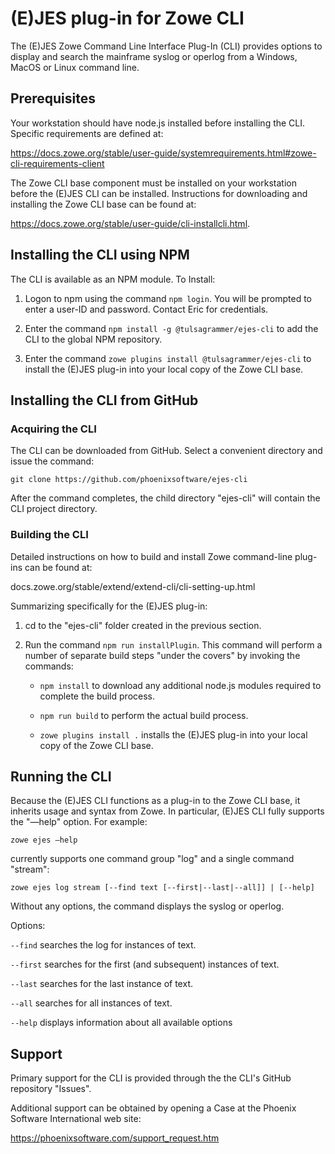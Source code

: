 # (E)JES plug-in for Zowe CLI

The (E)JES Zowe Command Line Interface Plug-In (CLI) provides options to display and search the mainframe syslog or operlog from a Windows, MacOS or Linux command line.

## Prerequisites

Your workstation should have node.js installed before installing the CLI. Specific requirements are defined at:

https://docs.zowe.org/stable/user-guide/systemrequirements.html#zowe-cli-requirements-client

The Zowe CLI base component must be installed on your workstation before the (E)JES CLI can be installed. Instructions for downloading and installing the Zowe CLI base can be found at:

https://docs.zowe.org/stable/user-guide/cli-installcli.html.

## Installing the CLI using NPM

The CLI is available as an NPM module. To Install:

1. Logon to npm using the command `npm login`. You will be prompted to enter a user-ID and password. Contact Eric for credentials.

2. Enter the command `npm install -g @tulsagrammer/ejes-cli` to add the CLI to the global NPM repository.

3. Enter the command `zowe plugins install @tulsagrammer/ejes-cli` to install the (E)JES plug-in into your local copy of the Zowe CLI base.

## Installing the CLI from GitHub

### Acquiring the CLI

The CLI can be downloaded from GitHub. Select a convenient directory and issue the command:

`git clone https://github.com/phoenixsoftware/ejes-cli`

After the command completes, the child directory "ejes-cli" will contain the CLI project directory.

### Building the CLI

Detailed instructions on how to build and install Zowe command-line plug-ins can be found at:

docs.zowe.org/stable/extend/extend-cli/cli-setting-up.html

Summarizing specifically for the (E)JES plug-in:

1. cd to the "ejes-cli" folder created in the previous section.

4. Run the command `npm run installPlugin`. This command will perform a number of separate build steps "under the covers" by invoking the commands:

    * `npm install` to download any additional node.js modules required to complete the build process.

    * `npm run build` to perform the actual build process.

    * `zowe plugins install .` installs the (E)JES plug-in into your local copy of the Zowe CLI base.


## Running the CLI

Because the (E)JES CLI functions as a plug-in to the Zowe CLI base, it inherits usage and syntax from Zowe. In particular, (E)JES CLI fully supports the "—help" option. For example:

`zowe ejes –help`

currently supports one command group "log" and a single command "stream":

`zowe ejes log stream [--find text [--first|--last|--all]] | [--help]`

Without any options, the command displays the syslog or operlog.

Options:

`--find` searches the log for instances of text.

`--first` searches for the first (and subsequent) instances of text.

`--last` searches for the last instance of text.

`--all` searches for all instances of text.

`--help` displays information about all available options

## Support

Primary support for the CLI is provided through the the CLI's GitHub repository "Issues".

Additional support can be obtained by opening a Case at the Phoenix Software International web site:

https://phoenixsoftware.com/support_request.htm